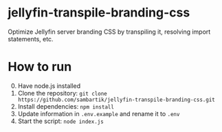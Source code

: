 # jellyfin-transpile-branding-css
Optimize Jellyfin server branding CSS by transpiling it, resolving import statements, etc.

# How to run

0. Have node.js installed
1. Clone the repository: `git clone https://github.com/sambartik/jellyfin-transpile-branding-css.git`
2. Install dependencies: `npm install`
3. Update information in `.env.example` and rename it to `.env`
4. Start the script: `node index.js`


